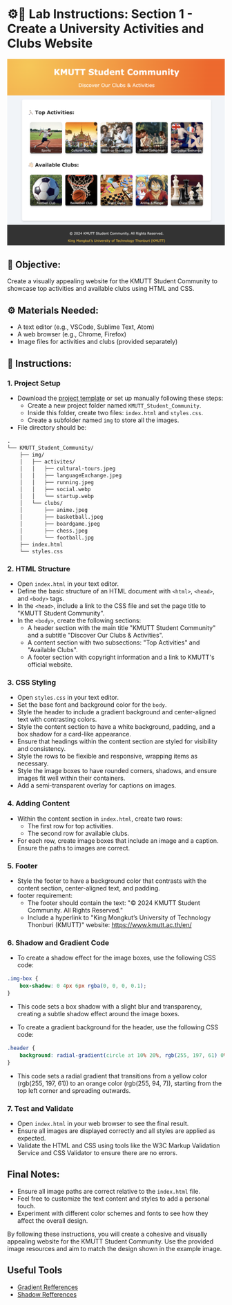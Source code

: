 # ⚙️📝 Lab Instructions: Section 1 - Create a University Activities and Clubs Website

<img src="expected_site.png" alt="drawing" width="700"/>

## 🎯 Objective:
Create a visually appealing website for the KMUTT Student Community to showcase top activities and available clubs using HTML and CSS.

## ⚙️ Materials Needed:
- A text editor (e.g., VSCode, Sublime Text, Atom)
- A web browser (e.g., Chrome, Firefox)
- Image files for activities and clubs (provided separately)

## 📝 Instructions:

### 1. Project Setup

- Download the [project template](https://drive.google.com/file/d/1jUm2u1bMoZInfG9NTeC4qtA7uiqK9-Xh/view?usp=sharing) or set up manually following these steps:
    - Create a new project folder named `KMUTT_Student_Community`.
    - Inside this folder, create two files: `index.html` and `styles.css`.
    - Create a subfolder named `img` to store all the images.
- File directory should be:
```
.
└── KMUTT_Student_Community/
    ├── img/
    │   ├── activites/
    │   │   ├── cultural-tours.jpeg
    │   │   ├── languageExchange.jpeg
    │   │   ├── running.jpeg
    │   │   ├── social.webp
    │   │   └── startup.webp
    │   └── clubs/
    │       ├── anime.jpeg
    │       ├── basketball.jpeg
    │       ├── boardgame.jpeg
    │       ├── chess.jpeg
    │       └── football.jpg
    ├── index.html
    └── styles.css
```
### 2. HTML Structure

- Open `index.html` in your text editor.
- Define the basic structure of an HTML document with `<html>`, `<head>`, and `<body>` tags.
- In the `<head>`, include a link to the CSS file and set the page title to "KMUTT Student Community".
- In the `<body>`, create the following sections:
  - A header section with the main title "KMUTT Student Community" and a subtitle "Discover Our Clubs & Activities".
  - A content section with two subsections: "Top Activities" and "Available Clubs".
  - A footer section with copyright information and a link to KMUTT's official website.

### 3. CSS Styling

- Open `styles.css` in your text editor.
- Set the base font and background color for the `body`.
- Style the header to include a gradient background and center-aligned text with contrasting colors.
- Style the content section to have a white background, padding, and a box shadow for a card-like appearance.
- Ensure that headings within the content section are styled for visibility and consistency.
- Style the rows to be flexible and responsive, wrapping items as necessary.
- Style the image boxes to have rounded corners, shadows, and ensure images fit well within their containers.
- Add a semi-transparent overlay for captions on images.

### 4. Adding Content

- Within the content section in `index.html`, create two rows:
  - The first row for top activities.
  - The second row for available clubs.
- For each row, create image boxes that include an image and a caption. Ensure the paths to images are correct.

### 5. Footer

- Style the footer to have a background color that contrasts with the content section, center-aligned text, and padding.
-  footer requirement: 
    - The footer should contain the text: "© 2024 KMUTT Student Community. All Rights Reserved."
    - Include a hyperlink to "King Mongkut’s University of Technology Thonburi (KMUTT)" website: https://www.kmutt.ac.th/en/

### 6.  Shadow and Gradient Code
- To create a shadow effect for the image boxes, use the following CSS code:

```css
.img-box {
    box-shadow: 0 4px 6px rgba(0, 0, 0, 0.1);
}
```
- This code sets a box shadow with a slight blur and transparency, creating a subtle shadow effect around the image boxes.

- To create a gradient background for the header, use the following CSS code:
```css
.header {
    background: radial-gradient(circle at 10% 20%, rgb(255, 197, 61) 0%, rgb(255, 94, 7) 90%);
}
```
- This code sets a radial gradient that transitions from a yellow color (rgb(255, 197, 61)) to an orange color (rgb(255, 94, 7)), starting from the top left corner and spreading outwards.

### 7. Test and Validate

- Open `index.html` in your web browser to see the final result.
- Ensure all images are displayed correctly and all styles are applied as expected.
- Validate the HTML and CSS using tools like the W3C Markup Validation Service and CSS Validator to ensure there are no errors.

## Final Notes:
- Ensure all image paths are correct relative to the `index.html` file.
- Feel free to customize the text content and styles to add a personal touch.
- Experiment with different color schemes and fonts to see how they affect the overall design.

By following these instructions, you will create a cohesive and visually appealing website for the KMUTT Student Community. Use the provided image resources and aim to match the design shown in the example image.


## Useful Tools
- [Gradient Refferences](https://gradients.shecodes.io/gradients)
- [Shadow Refferences](https://getcssscan.com/css-box-shadow-examples)
